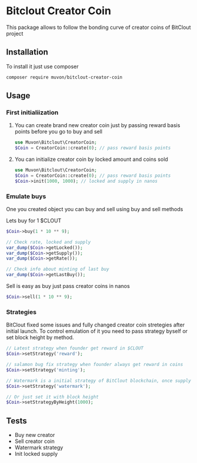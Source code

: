 # Bitclout Creator Coin

This package allows to follow the bonding curve of creator coins of BitClout project

## Installation

To install it just use composer

```sh
composer require muvon/bitclout-creator-coin
```

## Usage

### First initialiization

1. You can create brand new creator coin just by passing reward basis points before you go to buy and sell

    ```php
    use Muvon\Bitclout\CreatorCoin;
    $Coin = CreatorCoin::create(0); // pass reward basis points
    ```

2. You can initialize creator coin by locked amount and coins sold

    ```php
    use Muvon\Bitclout\CreatorCoin;
    $Coin = CreatorCoin::create(0); // pass reward basis points
    $Coin->init(1000, 1000); // locked and supply in nanos
    ```

### Emulate buys

One you created object you can buy and sell using buy and sell methods

Lets buy for 1 $CLOUT

```php
$Coin->buy(1 * 10 ** 9);

// Check rate, locked and supply
var_dump($Coin->getLocked());
var_dump($Coin->getSupply());
var_dump($Coin->getRate());

// Check info about minting of last buy
var_dump($Coin->getLastBuy());
```

Sell is easy as buy just pass creator coins in nanos

```php
$Coin->sell(1 * 10 ** 9);
```

### Strategies

BitClout fixed some issues and fully changed creator coin stretegies after initial launch. To control emulation of it you need to pass strategy byself or set block height by method.

```php
// Latest strategy when founder get reward in $CLOUT
$Coin->setStrategy('reward');

// salamon bug fix strategy when founder always get reward in coins
$Coin->setStrategy('minting');

// Watermark is a initial strategy of BitClout blockchain, once supply reached no more reward minted for creator
$Coin->setStrategy('watermark');

// Or just set it with block height
$Coin->setStrategyByHeight(1000);
```

## Tests

- Buy new creator
- Sell creator coin
- Watermark strategy
- Init locked supply
